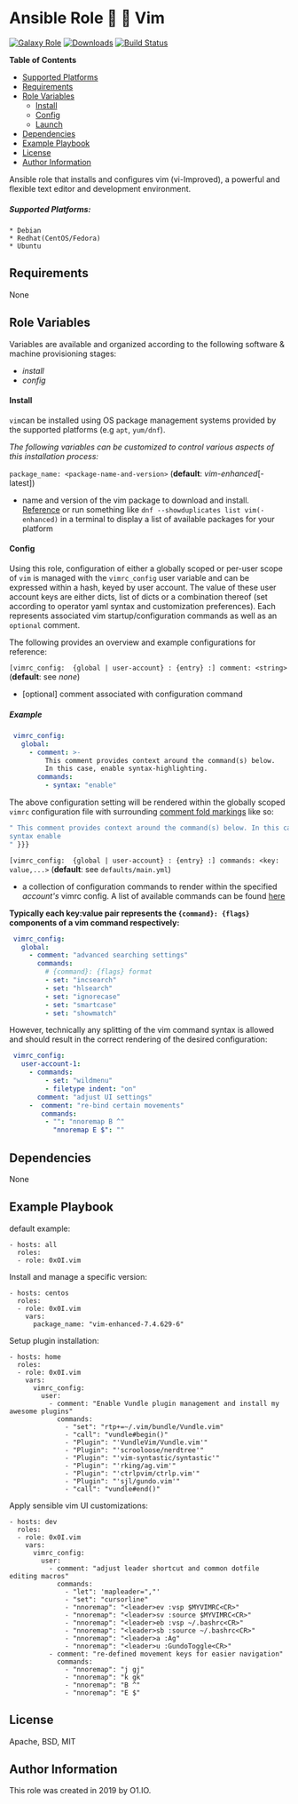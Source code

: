 Ansible Role :art: :memo: Vim
=========
[![Galaxy Role](https://img.shields.io/ansible/role/44928.svg)](https://galaxy.ansible.com/0x0I/vim)
[![Downloads](https://img.shields.io/ansible/role/d/44928.svg)](https://galaxy.ansible.com/0x0I/vim)
[![Build Status](https://travis-ci.org/0x0I/ansible-role-vim.svg?branch=master)](https://travis-ci.org/0x0I/ansible-role-vim)

**Table of Contents**
  - [Supported Platforms](#supported-platforms)
  - [Requirements](#requirements)
  - [Role Variables](#role-variables)
      - [Install](#install)
      - [Config](#config)
      - [Launch](#launch)
  - [Dependencies](#dependencies)
  - [Example Playbook](#example-playbook)
  - [License](#license)
  - [Author Information](#author-information)

Ansible role that installs and configures vim (vi-Improved), a powerful and flexible text editor
and development environment.

##### Supported Platforms:
```
* Debian
* Redhat(CentOS/Fedora)
* Ubuntu
```

Requirements
------------

None

Role Variables
--------------
Variables are available and organized according to the following software & machine provisioning stages:
* _install_
* _config_

#### Install

`vim`can be installed using OS package management systems provided by the supported platforms (e.g `apt`, `yum/dnf`).

_The following variables can be customized to control various aspects of this installation process:_

`package_name: <package-name-and-version>` (**default**: *vim-enhanced*[-latest])
- name and version of the vim package to download and install. [Reference](http://fr2.rpmfind.net/linux/rpm2html/search.php?query=vim&submit=Search+...&system=&arch=) or run something like `dnf --showduplicates list vim(-enhanced)` in a terminal to display a list of available packages for your platform

#### Config

Using this role, configuration of either a globally scoped or per-user scope of `vim` is managed with the `vimrc_config` user variable and can be expressed within a hash, keyed by user account. The value of these user account keys are either dicts, list of dicts or a combination thereof (set according to operator yaml syntax and customization preferences). Each represents associated vim startup/configuration commands as well as an `optional` comment.

The following provides an overview and example configurations for reference:

`[vimrc_config:  {global | user-account} : {entry} :] comment: <string>` (**default**: see *none*)
- [optional] comment associated with configuration command

##### Example

 ```yaml
  vimrc_config:
    global:
      - comment: >-
          This comment provides context around the command(s) below.
          In this case, enable syntax-highlighting.
        commands:
          - syntax: "enable"
  ```
  
  The above configuration setting will be rendered within the globally scoped `vimrc` configuration file with surrounding [comment fold markings](http://vimdoc.sourceforge.net/htmldoc/fold.html#folds) like so:
  
  ```bash
 " This comment provides context around the command(s) below. In this case, enable syntax-highlighting {{{
 syntax enable
 " }}}
  ``` 

`[vimrc_config:  {global | user-account} : {entry} :] commands: <key: value,...>` (**default**: see `defaults/main.yml`)
- a collection of configuration commands to render within the specified *account's* vimrc config. A list of available commands can be found [here](https://vimhelp.org/usr_05.txt.html#usr_05.txt)

**Typically each key:value pair represents the `{command}: {flags}` components of a vim command respectively:**

 ```yaml
  vimrc_config:
    global:
      - comment: "advanced searching settings"
        commands:
          # {command}: {flags} format
          - set: "incsearch"
          - set: "hlsearch"
          - set: "ignorecase"
          - set: "smartcase"
          - set: "showmatch"
  ```
  
However, technically any splitting of the vim command syntax is allowed and should result in the correct rendering of the desired configuration:

 ```yaml
  vimrc_config:
    user-account-1:
      - commands:
          - set: "wildmenu"
          - filetype indent: "on"
        comment: "adjust UI settings"
      -  comment: "re-bind certain movements"
         commands:
          - "": "nnoremap B ^"
            "nnoremap E $": ""
  ```

Dependencies
------------

None

Example Playbook
----------------
default example:
```
- hosts: all
  roles:
  - role: 0xOI.vim
```

Install and manage a specific version:
```
- hosts: centos
  roles:
  - role: 0x0I.vim
    vars:
      package_name: "vim-enhanced-7.4.629-6"
```

Setup plugin installation:
```
- hosts: home
  roles:
  - role: 0x0I.vim
    vars:
      vimrc_config:
        user:
          - comment: "Enable Vundle plugin management and install my awesome plugins"
            commands:
              - "set": "rtp+=~/.vim/bundle/Vundle.vim"
              - "call": "vundle#begin()"
              - "Plugin": "'VundleVim/Vundle.vim'"
              - "Plugin": "'scrooloose/nerdtree'"
              - "Plugin": "'vim-syntastic/syntastic'"
              - "Plugin": "'rking/ag.vim'"
              - "Plugin": "'ctrlpvim/ctrlp.vim'"
              - "Plugin": "'sjl/gundo.vim'"
              - "call": "vundle#end()"
```

Apply sensible vim UI customizations:
```
- hosts: dev
  roles:
  - role: 0x0I.vim
    vars:
      vimrc_config:
        user:
          - comment: "adjust leader shortcut and common dotfile editing macros"
            commands:
              - "let": 'mapleader=","'
              - "set": "cursorline"
              - "nnoremap": "<leader>ev :vsp $MYVIMRC<CR>"
              - "nnoremap": "<leader>sv :source $MYVIMRC<CR>"
              - "nnoremap": "<leader>eb :vsp ~/.bashrc<CR>"
              - "nnoremap": "<leader>sb :source ~/.bashrc<CR>"
              - "nnoremap": "<leader>a :Ag"
              - "nnoremap": "<leader>u :GundoToggle<CR>"
          - comment: "re-defined movement keys for easier navigation"
            commands:
              - "nnoremap": "j gj"
              - "nnoremap": "k gk"
              - "nnoremap": "B ^"
              - "nnoremap": "E $"
```
License
-------

Apache, BSD, MIT

Author Information
------------------

This role was created in 2019 by O1.IO.
